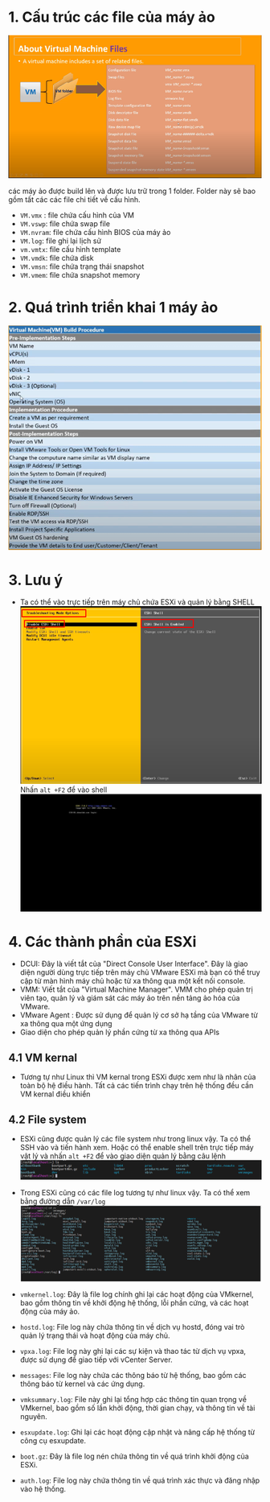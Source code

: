 # 1. Cấu trúc các file của máy ảo
![Alt](/thuctap/anh/Screenshot_958.png)

các máy ảo được build lên và được lưu trữ trong 1 folder. Folder này sẽ bao gồm tất các các file chi tiết về cấu hình.
- `VM.vmx` : file chứa cấu hình của VM
- `VM.vswp`: file chứa swap file
- `VM.nvram`: file chứa cấu hình BIOS của máy ảo
- `VM.log`: file ghi lại lịch sử 
- `vm.vmtx`: file cấu hình template
- `VM.vmdk`: file chứa disk
- `VM.vmsn`: file chứa trạng thái snapshot
- `VM.vmem`: file chứa snapshot memory


# 2. Quá trình triển khai 1 máy ảo
![Alt](/thuctap/anh/Screenshot_959.png)
# 3. Lưu ý
- Ta có thể vào trực tiếp trên máy chủ chứa ESXi và quản lý bằng SHELL
  ![Alt](/thuctap/anh/Screenshot_961.png)
  Nhấn `alt +F2` để vào shell
  ![Alt](/thuctap/anh/Screenshot_962.png)

# 4. Các thành phần của ESXi
- DCUI: Đây là viết tắt của "Direct Console User Interface". Đây là giao diện người dùng trực tiếp trên máy chủ VMware ESXi mà bạn có thể truy cập từ màn hình máy chủ hoặc từ xa thông qua một kết nối console.
- VMM: Viết tắt của "Virtual Machine Manager". VMM cho phép quản trị viên tạo, quản lý và giám sát các máy ảo trên nền tảng ảo hóa của VMware.
- VMware Agent : Được sử dụng để quản lý cơ sở hạ tầng của VMware từ xa thông qua một ứng dụng
- Giao diện cho phép quản lý phần cứng từ xa thông qua APIs
## 4.1 VM kernal
- Tương tự như Linux thì VM kernal trong ESXi được xem như là nhân của toàn bộ hệ điều hành. Tất cả các tiến trình chạy trên hệ thống đều cần VM kernal điều khiển
## 4.2 File system
- ESXi cũng được quản lý các file system như trong linux vậy. Ta có thể SSH vào và tiến hành xem. Hoặc có thể enable shell trên trực tiếp máy vật lý và nhấn `alt +F2` để vào giao diện quản lý bằng câu lệnh
  ![Alt](/thuctap/anh/Screenshot_963.png)
- Trong ESXi cũng có các file log tương tự như linux vậy. Ta có thể xem bằng đường dẫn `/var/log`
  ![Alt](/thuctap/anh/Screenshot_964.png)
- `vmkernel.log`: Đây là file log chính ghi lại các hoạt động của VMkernel, bao gồm thông tin về khởi động hệ thống, lỗi phần cứng, và các hoạt động của máy ảo.

- `hostd.log`: File log này chứa thông tin về dịch vụ hostd, đóng vai trò quản lý trạng thái và hoạt động của máy chủ.

- `vpxa.log`: File log này ghi lại các sự kiện và thao tác từ dịch vụ vpxa, được sử dụng để giao tiếp với vCenter Server.

- `messages`: File log này chứa các thông báo từ hệ thống, bao gồm các thông báo từ kernel và các ứng dụng.

- `vmksummary.log`: File này ghi lại tổng hợp các thông tin quan trọng về VMkernel, bao gồm số lần khởi động, thời gian chạy, và thông tin về tài nguyên.

- `esxupdate.log`: Ghi lại các hoạt động cập nhật và nâng cấp hệ thống từ công cụ esxupdate.

- `boot.gz`: Đây là file log nén chứa thông tin về quá trình khởi động của ESXi.

- `auth.log`: File log này chứa thông tin về quá trình xác thực và đăng nhập vào hệ thống.